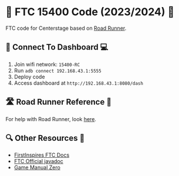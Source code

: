 # 🤖 FTC 15400 Code (2023/2024) 🦆

FTC code for Centerstage based on [Road Runner](https://github.com/acmerobotics/road-runner).

## 🚀 Connect To Dashboard 💻

1. Join wifi network: `15400-RC`
2. Run `adb connect 192.168.43.1:5555`
3. Deploy code
4. Access dashboard at `http://192.168.43.1:8080/dash`

## 🛣️ Road Runner Reference 🏃

For help with Road Runner, look [here](https://learnroadrunner.com/).

## 🔍 Other Resources 📖

- [FirstInspires FTC Docs](https://ftc-docs.firstinspires.org/)
- [FTC Official javadoc](https://javadoc.io/doc/org.firstinspires.ftc)
- [Game Manual Zero](https://gm0.org/)
